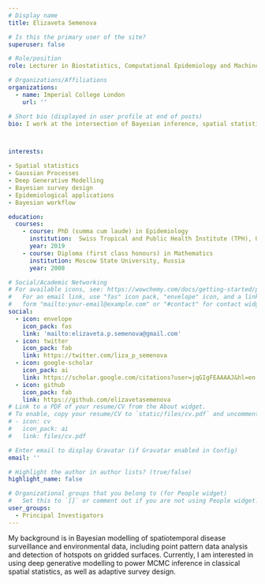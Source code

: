 ```yaml
---
# Display name
title: Elizaveta Semenova

# Is this the primary user of the site?
superuser: false

# Role/position
role: Lecturer in Biostatistics, Computational Epidemiology and Machine Learning

# Organizations/Affiliations
organizations:
  - name: Imperial College London
    url: ''

# Short bio (displayed in user profile at end of posts)
bio: I work at the intersection of Bayesian inference, spatial statistics and epidemiology.



interests:

- Spatial statistics
- Gaussian Processes
- Deep Generative Modelling
- Bayesian survey design
- Epidemiological applications
- Bayesian workflow

education:
  courses:
    - course: PhD (summa cum laude) in Epidemiology
      institution:  Swiss Tropical and Public Health Institute (TPH), University of Basel, Switzerland
      year: 2019
    - course: Diploma (first class honours) in Mathematics
      institution: Moscow State University, Russia
      year: 2008

# Social/Academic Networking
# For available icons, see: https://wowchemy.com/docs/getting-started/page-builder/#icons
#   For an email link, use "fas" icon pack, "envelope" icon, and a link in the
#   form "mailto:your-email@example.com" or "#contact" for contact widget.
social:
  - icon: envelope
    icon_pack: fas
    link: 'mailto:elizaveta.p.semenova@gmail.com'
  - icon: twitter
    icon_pack: fab
    link: https://twitter.com/liza_p_semenova
  - icon: google-scholar
    icon_pack: ai
    link: https://scholar.google.com/citations?user=jqGIgFEAAAAJ&hl=en
  - icon: github
    icon_pack: fab
    link: https://github.com/elizavetasemenova
# Link to a PDF of your resume/CV from the About widget.
# To enable, copy your resume/CV to `static/files/cv.pdf` and uncomment the lines below.
# - icon: cv
#   icon_pack: ai
#   link: files/cv.pdf

# Enter email to display Gravatar (if Gravatar enabled in Config)
email: ''

# Highlight the author in author lists? (true/false)
highlight_name: false

# Organizational groups that you belong to (for People widget)
#   Set this to `[]` or comment out if you are not using People widget.
user_groups:
  - Principal Investigators
---
```


My background is in Bayesian modelling of spatiotemporal disease surveillance and environmental data, including point pattern data analysis and detection of hotspots on gridded surfaces. Currently, I am interested in using deep generative modelling to power MCMC inference in classical spatial statistics, as well as adaptive survey design.